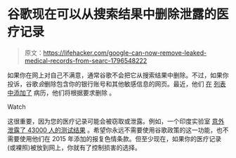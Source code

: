 # 谷歌现在可以从搜索结果中删除泄露的医疗记录

> 原文：<https://lifehacker.com/google-can-now-remove-leaked-medical-records-from-searc-1796548222>

如果你在网上对自己不满意，通常谷歌不会把它从搜索结果中删除。不过，如果你投诉，谷歌*会*删除包含你的银行账号和其他敏感信息的网页。最近，他们 [在](https://www.theguardian.com/technology/2017/jun/23/google-begins-removing-private-medical-records-from-search-results) [列表中添加了](https://support.google.com/websearch/answer/2744324?hl=en) 病历，他们将根据要求删除 。

Watch

这很重要，因为您的医疗记录可能会被窃取或泄露。例如，一个印度实验室 [意外泄露了 43000 人的测试结果](https://www.troyhunt.com/43-203-indian-patient-pathology-reports-were-left-publicly-exposed-by-health-solutions/) 。希望你永远不需要使用谷歌政策的这一功能，也不需要使用他们在 2015 年添加的报复色情条款。但至少现在，如果你的医疗记录(或裸照)被放到网上，你就有了控制损害的选择。